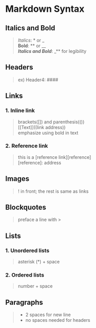 # Markdown Syntax

## Italics and Bold
>_Italics_: * or _  
>**Bold**: ** or __  
>**_Italics and Bold_**: _** for legibility  
## Headers
>ex) Header4: ####  
## Links
### 1. Inline link
>brackets([]) and parenthesis(())  
>[[Text]]((link address))  
>emphasize using bold in text  
### 2. Reference link
>this is a [reference link][reference]  
>[reference]: address  
## Images
>! in front; the rest is same as links  
## Blockquotes
>preface a line with >  
## Lists
### 1. Unordered lists
>asterisk (*) + space  
### 2. Ordered lists 
>number + space  
## Paragraphs
>* 2 spaces for new line  
>* no spaces needed for headers  
